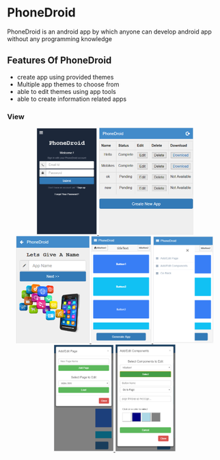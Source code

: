 # PhoneDroid
PhoneDroid is an android app by which anyone can develop android app without any programming knowledge

<h2>Features Of PhoneDroid </h2>
<ul>
<li>create app using provided themes</li>
<li>Multiple app themes to choose from</li>
<li>able to edit themes using app tools</li>
<li>able to create information related apps  </li>
</ul>

### View
<div align="center">
  
  <a target="_blank" href="https://raw.githubusercontent.com/AsifNoman/PhoneDroid/master/www/img/Capture.PNG">
    <img src="https://raw.githubusercontent.com/AsifNoman/PhoneDroid/master/www/img/Capture.PNG" alt="phonedroid1" width="auto" height="250">
  </a>

  <a target="_blank" href="https://raw.githubusercontent.com/AsifNoman/PhoneDroid/master/www/img/Capture2.PNG">
    <img src="https://raw.githubusercontent.com/AsifNoman/PhoneDroid/master/www/img/Capture2.PNG" alt="phonedroid2" width="auto" height="250">
  </a>

 <a target="_blank" href="https://raw.githubusercontent.com/AsifNoman/PhoneDroid/master/www/img/Capture3.PNG">
    <img src="https://raw.githubusercontent.com/AsifNoman/PhoneDroid/master/www/img/Capture3.PNG" alt="phonedroid3" width="auto" height="250">
  </a>

  <a target="_blank" href="https://raw.githubusercontent.com/AsifNoman/PhoneDroid/master/www/img/Capture4.PNG">
    <img src="https://raw.githubusercontent.com/AsifNoman/PhoneDroid/master/www/img/Capture4.PNG" alt="phonedroid4" width="auto" height="250">
  </a>
  
   <a target="_blank" href="https://raw.githubusercontent.com/AsifNoman/PhoneDroid/master/www/img/Capture5.PNG">
    <img src="https://raw.githubusercontent.com/AsifNoman/PhoneDroid/master/www/img/Capture5.PNG" alt="phonedroid5" width="auto" height="250">
  </a>
  
   <a target="_blank" href="https://raw.githubusercontent.com/AsifNoman/PhoneDroid/master/www/img/Capture6.PNG">
    <img src="https://raw.githubusercontent.com/AsifNoman/PhoneDroid/master/www/img/Capture6.PNG" alt="phonedroid6" width="auto" height="250">
  </a>
  
   <a target="_blank" href="https://raw.githubusercontent.com/AsifNoman/PhoneDroid/master/www/img/Capture7.PNG">
    <img src="https://raw.githubusercontent.com/AsifNoman/PhoneDroid/master/www/img/Capture7.PNG" alt="phonedroid7" width="auto" height="250">
  </a>
  
</div>
